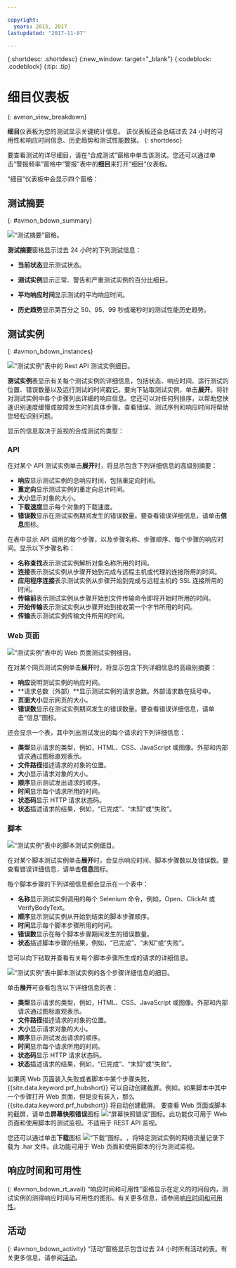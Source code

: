 ```yaml
---

copyright:
  years: 2015, 2017
lastupdated: "2017-11-07"

---
```


{:shortdesc: .shortdesc}
{:new_window: target="_blank"}
{:codeblock: .codeblock}
{:tip: .tip}

# 细目仪表板
{: avmon_view_breakdown}

**细目**仪表板为您的测试显示关键统计信息。
该仪表板还会总结过去 24 小时的可用性和响应时间信息、历史趋势和测试性能数据。
{: shortdesc}

要查看测试的详尽细目，请在“合成测试”窗格中单击该测试。您还可以通过单击“警报频率”窗格中“警报”表中的**细目**来打开“细目”仪表板。

“细目”仪表板中会显示四个窗格：

## 测试摘要
{: #avmon_bdown_summary}

![“测试摘要”窗格。](images/avmon_bdown_summ.png)

**测试摘要**窗格显示过去 24 小时的下列测试信息：

-   **当前状态**显示测试状态。
-   **测试实例**显示正常、警告和严重测试实例的百分比细目。

-   **平均响应时间**显示测试的平均响应时间。
-   **历史趋势**显示第百分之 50、95、99 秒或毫秒时的测试性能历史趋势。

## 测试实例
{: #avmon_bdown_instances}

![“测试实例”表中的 Rest API 测试实例细目。](images/avmon_bdown_apitest_instance.png)

**测试实例**表显示有关每个测试实例的详细信息，包括状态、响应时间、运行测试的位置、错误数量以及运行测试的时间戳记。要向下钻取测试实例，单击**展开**。将针对测试实例中各个步骤列出详细的响应信息。您还可以对任何列排序，以帮助您快速识别速度缓慢或故障发生时的具体步骤。查看错误、测试序列和响应时间将帮助您轻松识别问题。

显示的信息取决于监视的合成测试的类型：

### API
在对某个 API 测试实例单击**展开**时，将显示包含下列详细信息的高级别摘要：

-   **响应**显示测试实例的总响应时间，包括重定向时间。
-   **重定向**显示测试实例的重定向总计时间。
-   **大小**显示对象的大小。
-   **下载速度**显示每个对象的下载速度。
-   **错误数**显示在测试实例期间发生的错误数量。要查看错误详细信息，请单击**信息**图标。

在表中显示 API 调用的每个步骤，以及步骤名称、步骤顺序、每个步骤的响应时间。显示以下步骤名称：

-   **名称查找**表示测试实例解析对象名称所用的时间。
-   **连接**表示测试实例从步骤开始到完成与远程主机或代理的连接所用的时间。
-   **应用程序连接**表示测试实例从步骤开始到完成与远程主机的 SSL 连接所用的时间。
-   **传输前**表示测试实例从步骤开始到文件传输命令即将开始时所用的时间。
-   **开始传输**表示测试实例从步骤开始到接收第一个字节所用的时间。
-   **传输**表示测试实例传输文件所用的时间。

### Web 页面
![“测试实例”表中的 Web 页面测试实例细目。](images/avmon_bdown_webpage_instance.png)

在对某个网页测试实例单击**展开**时，将显示包含下列详细信息的高级别摘要：

-   **响应**说明测试实例的响应时间。
-   **请求总数（外部）**显示测试实例的请求总数。外部请求数在括号中。
-   **页面大小**显示网页的大小。
-   **错误数**显示在测试实例期间发生的错误数量。要查看错误详细信息，请单击“信息”图标。

还会显示一个表，其中列出测试发出的每个请求的下列详细信息：

-   **类型**显示请求的类型，例如，HTML、CSS、JavaScript 或图像。外部和内部请求通过图标直观表示。
-   **文件路径**描述请求的对象的位置。
-   **大小**显示请求对象的大小。
-   **顺序**显示测试发出请求的顺序。
-   **时间**显示每个请求所用的时间。
-   **状态码**显示 HTTP 请求状态码。
-   **状态**描述请求的结果，例如，“已完成”、“未知”或“失败”。

### 脚本
![“测试实例”表中的脚本测试实例细目。](images/avmon_bdown_script_instance.png)

在对某个脚本测试实例单击**展开**时，会显示响应时间、脚本步骤数以及错误数。要查看错误详细信息，请单击**信息**图标。

每个脚本步骤的下列详细信息都会显示在一个表中：

-   **名称**显示测试实例调用的每个 Selenium 命令，例如，Open、ClickAt 或 VerifyBodyText。
-   **顺序**显示测试实例从开始到结束的脚本步骤顺序。
-   **时间**显示每个脚本步骤所用的时间。
-   **错误数**显示在每个脚本步骤期间发生的错误数量。
-   **状态**描述脚本步骤的结果，例如，“已完成”、“未知”或“失败”。

您可以向下钻取并查看有关每个脚本步骤所生成的请求的详细信息。

![“测试实例”表中脚本测试实例的各个步骤详细信息的细目。](images/avmon_bdown_script_subtrans.png)

单击**展开**可查看包含以下详细信息的表：

-   **类型**显示请求的类型，例如，HTML、CSS、JavaScript 或图像。外部和内部请求通过图标直观表示。
-   **文件路径**描述请求的对象的位置。
-   **大小**显示请求对象的大小。
-   **顺序**显示测试发出请求的顺序。
-   **时间**显示每个请求所用的时间。
-   **状态码**显示 HTTP 请求状态码。
-   **状态**描述请求的结果，例如，“已完成”、“未知”或“失败”。

如果网 Web 页面装入失败或者脚本中某个步骤失败，{{site.data.keyword.prf_hubshort}} 可以自动创建截屏。例如，如果脚本中其中一个步骤打开 Web 页面，但是没有装入，那么 {{site.data.keyword.prf_hubshort}} 将自动创建截屏。
要查看 Web 页面或脚本的截屏，请单击**屏幕快照错误**图标 ![“屏幕快照错误”图标](images/scrnsht_err_icn_white.jpg)。此功能仅可用于 Web 页面和使用脚本的测试监视。不适用于 REST API 监视。

您还可以通过单击**下载**图标 ![“下载”图标。](images/download_icn_white_smll.jpg)，将特定测试实例的网络流量记录下载为 .har 文件。此功能可用于 Web 页面和使用脚本的行为测试监视。

## 响应时间和可用性
{: #avmon_bdown_rt_avail}
“响应时间和可用性”窗格显示在定义的时间段内，测试实例的测得响应时间与可用性的图形。有关更多信息，请参阅[响应时间和可用性](avmon_resptime_avail.html "使用“响应时间和可用性”窗格有助于直观地显示一段时间内的响应时间、可用性趋势、警报和活动。发现受影响的响应时间时，度量、警报和活动的关联有助于轻松确定特定应用程序更改或代码部署。")。


## 活动
{: #avmon_bdown_activity}
“活动”窗格显示包含过去 24 小时所有活动的表。有关更多信息，请参阅[活动](avmon_activities.html "您可以在“活动”窗格中查看活动的信息。活动是指在用户定义的事件之外执行的操作。")。

